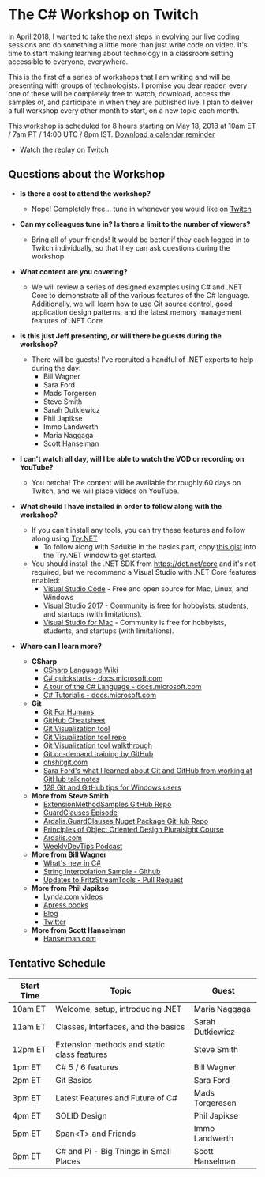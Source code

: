 # The C# Workshop on Twitch

In April 2018, I wanted to take the next steps in evolving our live coding sessions and do something a little more than just write code on video.  It's time to start making learning about technology in a classroom setting accessible to everyone, everywhere.

This is the first of a series of workshops that I am writing and will be presenting with groups of technologists.  I promise you dear reader, every one of these will be completely free to watch, download, access the samples of, and participate in when they are published live.  I plan to deliver a full workshop every other month to start, on a new topic each month.

This workshop is scheduled for 8 hours starting on May 18, 2018 at 10am ET / 7am PT / 14:00 UTC / 8pm IST. [Download a calendar reminder](https://cdn.rawgit.com/csharpfritz/Fritz.LiveStream/master/csharpWorkshop/Fritz_and_Friends_Csharp_Workshop.ics)  

*  Watch the replay on [Twitch](https://www.twitch.tv/videos/262711576)

## Questions about the Workshop

*  __Is there a cost to attend the workshop?__
   *  Nope!  Completely free... tune in whenever you would like on [Twitch](https://www.twitch.tv/events/FkW7cJ5WStWVhBKbY4Ozbg)

*  __Can my colleagues tune in?  Is there a limit to the number of viewers?__
   *  Bring all of your friends!  It would be better if they each logged in to Twitch  individually, so that they can ask questions during the workshop

*  __What content are you covering?__
   *  We will review a series of designed examples using C# and .NET Core to demonstrate all of the various features of the C# language.  Additionally, we will learn how to use Git source control, good application design patterns, and the latest memory management features of .NET Core

*  __Is this just Jeff presenting, or will there be guests during the workshop?__
   *  There will be guests!  I've recruited a handful of .NET experts to help during the day:
      * Bill Wagner
      * Sara Ford
      * Mads Torgersen
      * Steve Smith
      * Sarah Dutkiewicz
      * Phil Japikse
      * Immo Landwerth
      * Maria Naggaga
      * Scott Hanselman

* __I can't watch all day, will I be able to watch the VOD or recording on YouTube?__
   *  You betcha!  The content will be available for roughly 60 days on Twitch, and we will place videos on YouTube.  

* __What should I have installed in order to follow along with the workshop?__
   *  If you can't install any tools, you can try these features and follow along using [Try.NET](https://try.dot.net/)
      * To follow along with Sadukie in the basics part, copy [this gist](https://gist.github.com/sadukie/bf1f6f5339e92e322c1eb4f44c7ebfa0) into the Try.NET window to get started.
   *  You should install the .NET SDK from https://dot.net/core and it's not required, but we recommend a Visual Studio with .NET Core features enabled:
      *  [Visual Studio Code](https://code.visualstudio.com) - Free and open source for Mac, Linux, and Windows
      *  [Visual Studio 2017](https://visualstudio.com) - Community is free for hobbyists, students, and startups (with limitations).
      *  [Visual Studio for Mac](https://visualstudio.com) - Community is free for hobbyists, students, and startups (with limitations).
* __Where can I learn more?__
   * __CSharp__
     * [CSharp Language Wiki](https://github.com/dotnet/csharplang/wiki)
     * [C# quickstarts - docs.microsoft.com](https://docs.microsoft.com/dotnet/csharp/quick-starts/)
     * [A tour of the C# Language - docs.microsoft.com](https://docs.microsoft.com/dotnet/csharp/tour-of-csharp/)
     * [C# Tutorialis - docs.microsoft.com](https://docs.microsoft.com/dotnet/csharp/tutorials/)
   * __Git__
     * [Git For Humans](https://www.amazon.com/Git-Humans-David-Demaree/dp/1937557383)
     * [GitHub Cheatsheet](https://education.github.com/git-cheat-sheet-education.pdf)
     * [Git Visualization tool](https://git-school.github.io/visualizing-git/)
     * [Git Visualization tool repo](https://github.com/git-school/visualizing-git/)
     * [Git Visualization tool walkthrough](https://saraford.net/2017/03/23/how-to-fix-the-oh-no-ive-accidentally-committed-on-master-instead-of-a-branch-082/)
     * [Git on-demand training by GitHub](https://services.github.com/on-demand/git-trouble/git-set-up)
     * [ohshitgit.com](http://ohshitgit.com/#accidental-commit-master)
     * [Sara Ford's what I learned about Git and GitHub from working at GitHub talk notes](https://github.com/saraford/impostor-syndrome-walkthrough-of-github)
     * [128 Git and GitHub tips for Windows users](https://saraford.net/category/github-tip-of-the-day-2017/)
   * __More from Steve Smith__
     * [ExtensionMethodSamples GitHub Repo](https://github.com/ardalis/ExtensionMethodSample)
     * [GuardClauses Episode](http://www.weeklydevtips.com/004)
     * [Ardalis.GuardClauses Nuget Package GitHub Repo](https://github.com/ardalis/GuardClauses)
     * [Principles of Object Oriented Design Pluralsight Course](https://pluralsight.com/courses/principles-oo-design)
     * [Ardalis.com](https://ardalis.com)
     * [WeeklyDevTips Podcast](https://weeklydevtips.com)
   * __More from Bill Wagner__
     * [What's new in C#](https://docs.microsoft.com/en-us/dotnet/csharp/whats-new/)
     * [String Interpolation Sample - Github](https://github.com/dotnet/samples/tree/master/snippets/csharp/tutorials/string-interpolation)
     * [Updates to FritzStreamTools - Pull Request](https://github.com/csharpfritz/Fritz.StreamTools/pull/112)
   * __More from Phil Japikse__
     * [Lynda.com videos](http://bit.ly/skimediclyndacourses)
     * [Apress books](http://bit.ly/apressbooks)
     * [Blog](http://www.skimedic.com/blog)
     * [Twitter](http://twitter.com/skimedic)
   * __More from Scott Hanselman__
     * [Hanselman.com](https://hanselman.com/blog)


## Tentative Schedule 

| Start Time | Topic | Guest |
| ----- | ---- | ----- |
| 10am ET | Welcome, setup, introducing .NET | Maria Naggaga |
| 11am ET | Classes, Interfaces, and the basics | Sarah Dutkiewicz |
| 12pm ET | Extension methods and static class features | Steve Smith |
| 1pm ET | C# 5 / 6 features | Bill Wagner |
| 2pm ET | Git Basics | Sara Ford |
| 3pm ET | Latest Features and Future of C# | Mads Torgeresen |
| 4pm ET | SOLID Design | Phil Japikse |
| 5pm ET | Span&lt;T&gt; and Friends | Immo Landwerth |
| 6pm ET | C# and Pi - Big Things in Small Places | Scott Hanselman |

